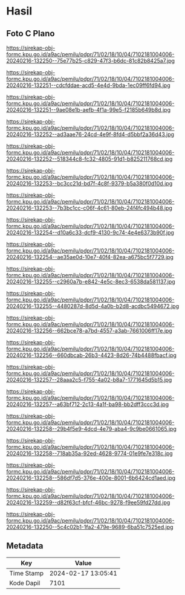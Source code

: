 # Hasil

## Foto C Plano

https://sirekap-obj-formc.kpu.go.id/a9ac/pemilu/pdpr/71/02/18/10/04/7102181004006-20240216-132250--75e77b25-c829-47f3-b6dc-81c82b8425a7.jpg

https://sirekap-obj-formc.kpu.go.id/a9ac/pemilu/pdpr/71/02/18/10/04/7102181004006-20240216-132251--cdcfddae-acd5-4e4d-9bda-1ec09ff6fd94.jpg

https://sirekap-obj-formc.kpu.go.id/a9ac/pemilu/pdpr/71/02/18/10/04/7102181004006-20240216-132251--9ae08e1b-aefb-4f1a-99e5-f2185b649b8d.jpg

https://sirekap-obj-formc.kpu.go.id/a9ac/pemilu/pdpr/71/02/18/10/04/7102181004006-20240216-132252--ad3aae76-24cd-4e9f-8fd4-d5bbf2a36d43.jpg

https://sirekap-obj-formc.kpu.go.id/a9ac/pemilu/pdpr/71/02/18/10/04/7102181004006-20240216-132252--518344c8-fc32-4805-91d1-b825211768cd.jpg

https://sirekap-obj-formc.kpu.go.id/a9ac/pemilu/pdpr/71/02/18/10/04/7102181004006-20240216-132253--bc3cc21d-bd7f-4c8f-9379-b5a380f0d10d.jpg

https://sirekap-obj-formc.kpu.go.id/a9ac/pemilu/pdpr/71/02/18/10/04/7102181004006-20240216-132253--7b3bc1cc-c06f-4c61-80eb-24f4fc494b48.jpg

https://sirekap-obj-formc.kpu.go.id/a9ac/pemilu/pdpr/71/02/18/10/04/7102181004006-20240216-132254--d10a6c33-dcf9-4130-9c74-4e4e6373b90f.jpg

https://sirekap-obj-formc.kpu.go.id/a9ac/pemilu/pdpr/71/02/18/10/04/7102181004006-20240216-132254--ae35ae0d-10e7-40f4-82ea-a675bc5f7729.jpg

https://sirekap-obj-formc.kpu.go.id/a9ac/pemilu/pdpr/71/02/18/10/04/7102181004006-20240216-132255--c2960a7b-e842-4e5c-8ec3-6538da581137.jpg

https://sirekap-obj-formc.kpu.go.id/a9ac/pemilu/pdpr/71/02/18/10/04/7102181004006-20240216-132255--4480287d-8d5d-4a0b-b2d8-acdbc5494672.jpg

https://sirekap-obj-formc.kpu.go.id/a9ac/pemilu/pdpr/71/02/18/10/04/7102181004006-20240216-132256--662bce78-a7bd-4557-a3ab-7661006ff17e.jpg

https://sirekap-obj-formc.kpu.go.id/a9ac/pemilu/pdpr/71/02/18/10/04/7102181004006-20240216-132256--660dbcab-26b3-4423-8d26-74b4488fbacf.jpg

https://sirekap-obj-formc.kpu.go.id/a9ac/pemilu/pdpr/71/02/18/10/04/7102181004006-20240216-132257--28aaa2c5-f755-4a02-b8a7-1771645d5b15.jpg

https://sirekap-obj-formc.kpu.go.id/a9ac/pemilu/pdpr/71/02/18/10/04/7102181004006-20240216-132257--a63bf712-2c13-4a1f-ba98-bb2dff3ccc3d.jpg

https://sirekap-obj-formc.kpu.go.id/a9ac/pemilu/pdpr/71/02/18/10/04/7102181004006-20240216-132258--29b4f5e9-4dcd-4e79-aba4-9c9be0661065.jpg

https://sirekap-obj-formc.kpu.go.id/a9ac/pemilu/pdpr/71/02/18/10/04/7102181004006-20240216-132258--718ab35a-92ed-4628-9774-01e9fe7e318c.jpg

https://sirekap-obj-formc.kpu.go.id/a9ac/pemilu/pdpr/71/02/18/10/04/7102181004006-20240216-132258--586df7d5-376e-400e-8001-6b6424cd1aed.jpg

https://sirekap-obj-formc.kpu.go.id/a9ac/pemilu/pdpr/71/02/18/10/04/7102181004006-20240216-132259--d82f63cf-bfcf-46bc-9278-f9ee59fd27dd.jpg

https://sirekap-obj-formc.kpu.go.id/a9ac/pemilu/pdpr/71/02/18/10/04/7102181004006-20240216-132250--5c4c02b1-1fa2-479e-9689-6ba51c7525ed.jpg


## Metadata

| Key        | Value               |
| ---------- | ------------------- |
| Time Stamp | 2024-02-17 13:05:41 |
| Kode Dapil | 7101                |



